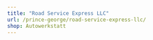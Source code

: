 ```yaml
---
title: "Road Service Express LLC"
url: /prince-george/road-service-express-llc/
shop: Autowerkstatt
---
```

